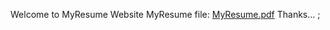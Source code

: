 Welcome to MyResume Website
MyResume file:
[MyResume.pdf](https://github.com/alihosseini27/alihosseini27.github.io/files/15049626/MyResume.pdf)
Thanks...
;

